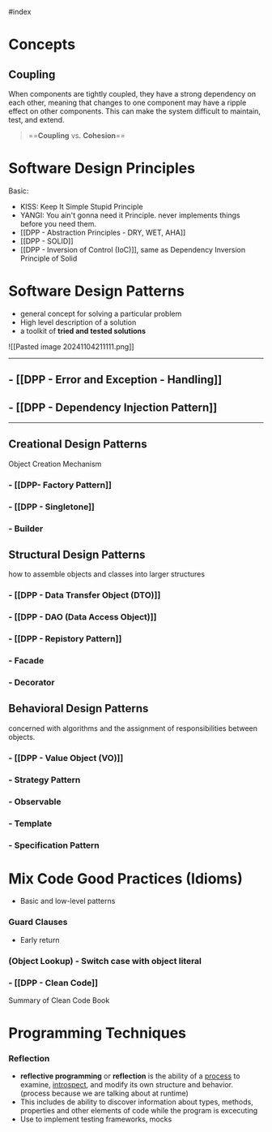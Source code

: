 #index
# Concepts
## Coupling

When components are tightly coupled, they have a strong dependency on each other, meaning that changes to one component may have a ripple effect on other components. This can make the system difficult to maintain, test, and extend.

> ==**Coupling** vs. **Cohesion**==
# Software Design Principles

Basic:
+ KISS: Keep It Simple Stupid Principle
+ YANGI: You ain't gonna need it Principle. never implements things before you need them.
+ [[DPP - Abstraction Principles - DRY, WET, AHA]]
+ [[DPP - SOLID]]
+ [[DPP - Inversion of Control (IoC)]], same as Dependency Inversion Principle of Solid

# Software Design Patterns

+ general concept for solving a particular problem
+ High level description of a solution
+ a toolkit of **tried and tested solutions**

![[Pasted image 20241104211111.png]]

---
## -  [[DPP - Error and Exception - Handling]]

## - [[DPP - Dependency Injection Pattern]]
---
## Creational Design Patterns
Object Creation Mechanism
### - [[DPP- Factory Pattern]]
### - [[DPP - Singletone]]
### - Builder

## Structural Design Patterns
how to assemble objects and classes into larger structures
### - [[DPP - Data Transfer Object (DTO)]]
### - [[DPP - DAO (Data Access Object)]]
### - [[DPP - Repistory Pattern]]
### - Facade
### - Decorator

## Behavioral Design Patterns
concerned with algorithms and the assignment of responsibilities between objects.
### - [[DPP - Value Object (VO)]]
### - Strategy Pattern
### - Observable
### - Template
### - Specification Pattern
# Mix Code Good Practices (Idioms)
+ Basic and low-level patterns
### Guard Clauses
+ Early return
### (Object Lookup) - Switch case with object literal

### - [[DPP - Clean Code]]
Summary of Clean Code Book
# Programming Techniques
### Reflection
+ **reflective programming** or **reflection** is the ability of a [process](https://en.wikipedia.org/wiki/Process_(computing) "Process (computing)") to examine, [introspect](https://en.wikipedia.org/wiki/Introspection_(computer_science) "Introspection (computer science)"), and modify its own structure and behavior. (process because we are talking about at runtime)
+ This includes de ability to discover information about types, methods, properties and other elements of code while the program is excecuting
+ Use to implement testing frameworks, mocks